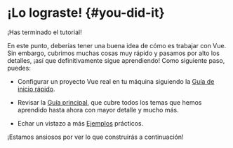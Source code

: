 # ¡Lo lograste! {#you-did-it}

¡Has terminado el tutorial!

En este punto, deberías tener una buena idea de cómo es trabajar con Vue. Sin embargo, cubrimos muchas cosas muy rápido y pasamos por alto los detalles, ¡así que definitivamente sigue aprendiendo! Como siguiente paso, puedes:

- Configurar un proyecto Vue real en tu máquina siguiendo la [Guía de inicio rápido](/guide/quick-start).

- Revisar la [Guía principal](/guide/essentials/application), que cubre todos los temas que hemos aprendido hasta ahora con mayor detalle y mucho más.

- Echar un vistazo a más [Ejemplos](/examples/) prácticos.

¡Estamos ansiosos por ver lo que construirás a continuación!